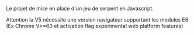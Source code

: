 Le projet de mise en place d'un jeu de serpent en Javascript.

Attention la V5 nécessite une version navigateur supportant les modules E6 (Ex Chrome V>=60 et activation flag experimental web platform features)
